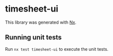 # timesheet-ui

This library was generated with [Nx](https://nx.dev).

## Running unit tests

Run `nx test timesheet-ui` to execute the unit tests.
